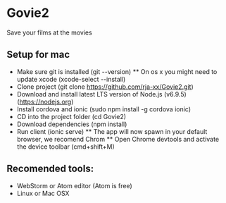 # Govie2
Save your films at the movies

## Setup for mac
* Make sure git is installed (git --version)
** On os x you might need to update xcode (xcode-select --install)
* Clone project (git clone https://github.com/rja-xx/Govie2.git)
* Download and install latest LTS version of Node.js  (v6.9.5) (https://nodejs.org)
* Install cordova and ionic (sudo npm install -g cordova ionic)
* CD into the project folder (cd Govie2)
* Download dependencies (npm install)
* Run client (ionic serve) 
** The app will now spawn in your default browser, we recomend Chrom
** Open Chrome devtools and activate the device toolbar (cmd+shift+M)

## Recomended tools:
* WebStorm or Atom editor (Atom is free)
* Linux or Mac OSX
